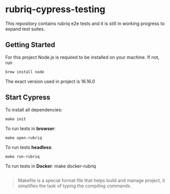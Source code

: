 # rubriq-cypress-testing
This repository contains rubriq e2e tests and it is still in working progress to expand test suites. 

## Getting Started
For this project Node.js is required to be installed on your machine. If not, run
```
brew install node
```

The exact version used in project is 16.16.0

## Start Cypress
To install all dependencies:
```
make init
```

To run tests in **browser**: 
```
make open-rubriq

   ```

To run tests **headless**:
```
make run-rubriq

```

To run tests in **Docker**:
make docker-rubriq
```

```




> Makefile is a special format file that helps build and manage project, it simplifies the task of typing the compiling commands.